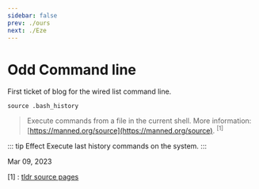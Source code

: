 ```yaml
---
sidebar: false
prev: ./ours
next: ./Eze
---
```


# Odd Command line

First ticket of blog for the wired list command line.

``source .bash_history``

> Execute commands from a file in the current shell. More information: [https://manned.org/source](https://manned.org/source). <sup>[1]</sup>

::: tip Effect
Execute last history commands on the system.
:::

Mar 09, 2023

[1] : [tldr source pages](https://tldr.inbrowser.app/pages/common/source)

